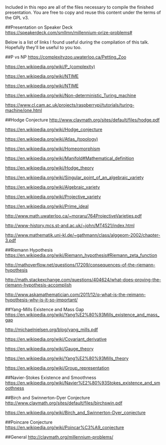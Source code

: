 Included in this repo are all of the files necessary to compile the finished
presentation. You are free to copy and reuse this content under the terms of
the GPL v3.

##Presentation on Speaker Deck
https://speakerdeck.com/smllmn/millennium-prize-problems#

Below is a list of links I found useful during the compilation of this talk.
Hopefully they'll be useful to you too.

##P vs NP
https://complexityzoo.uwaterloo.ca/Petting_Zoo

https://en.wikipedia.org/wiki/P_(complexity)

https://en.wikipedia.org/wiki/NTIME

https://en.wikipedia.org/wiki/NTIME

https://en.wikipedia.org/wiki/Non-deterministic_Turing_machine

https://www.cl.cam.ac.uk/projects/raspberrypi/tutorials/turing-machine/one.html


##Hodge Conjecture
http://www.claymath.org/sites/default/files/hodge.pdf

https://en.wikipedia.org/wiki/Hodge_conjecture

https://en.wikipedia.org/wiki/Atlas_(topology)

https://en.wikipedia.org/wiki/Homeomorphism

https://en.wikipedia.org/wiki/Manifold#Mathematical_definition

https://en.wikipedia.org/wiki/Hodge_theory

https://en.wikipedia.org/wiki/Singular_point_of_an_algebraic_variety

https://en.wikipedia.org/wiki/Algebraic_variety

https://en.wikipedia.org/wiki/Projective_variety

https://en.wikipedia.org/wiki/Prime_ideal

http://www.math.uwaterloo.ca/~moraru/764ProjectiveVarieties.pdf

http://www-history.mcs.st-and.ac.uk/~john/MT4521/index.html

http://www.mathematik.uni-kl.de/~gathmann/class/alggeom-2002/chapter-3.pdf

##Riemann Hypothesis
https://en.wikipedia.org/wiki/Riemann_hypothesis#Riemann_zeta_function

http://mathoverflow.net/questions/17209/consequences-of-the-riemann-hypothesis

http://math.stackexchange.com/questions/404624/what-does-proving-the-riemann-hypothesis-accomplish

http://www.askamathematician.com/2011/12/q-what-is-the-reimann-hypothesis-why-is-it-so-important/

##Yang-Mills Existence and Mass Gap
https://en.wikipedia.org/wiki/Yang%E2%80%93Mills_existence_and_mass_gap

http://michaelnielsen.org/blog/yang_mills.pdf

https://en.wikipedia.org/wiki/Covariant_derivative

https://en.wikipedia.org/wiki/Gauge_theory

https://en.wikipedia.org/wiki/Yang%E2%80%93Mills_theory

https://en.wikipedia.org/wiki/Group_representation

##Navier-Stokes Existence and Smoothness
https://en.wikipedia.org/wiki/Navier%E2%80%93Stokes_existence_and_smoothness

##Birch and Swinnerton-Dyer Conjecture
http://www.claymath.org/sites/default/files/birchswin.pdf

https://en.wikipedia.org/wiki/Birch_and_Swinnerton-Dyer_conjecture

##Poincare Conjecture
https://en.wikipedia.org/wiki/Poincar%C3%A9_conjecture

##General
http://claymath.org/millennium-problems/
